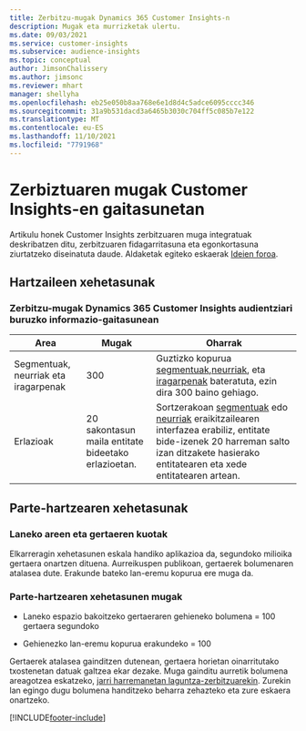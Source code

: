 ```yaml
---
title: Zerbitzu-mugak Dynamics 365 Customer Insights-n
description: Mugak eta murrizketak ulertu.
ms.date: 09/03/2021
ms.service: customer-insights
ms.subservice: audience-insights
ms.topic: conceptual
author: JimsonChalissery
ms.author: jimsonc
ms.reviewer: mhart
manager: shellyha
ms.openlocfilehash: eb25e050b8aa768e6e1d8d4c5adce6095cccc346
ms.sourcegitcommit: 31a9b531dacd3a6465b3030c704ff5c085b7e122
ms.translationtype: MT
ms.contentlocale: eu-ES
ms.lasthandoff: 11/10/2021
ms.locfileid: "7791968"
---
```

# <a name="service-limits-in-customer-insights-capabilities"></a>Zerbiztuaren mugak Customer Insights-en gaitasunetan

Artikulu honek Customer Insights zerbitzuaren muga integratuak deskribatzen ditu, zerbitzuaren fidagarritasuna eta egonkortasuna ziurtatzeko diseinatuta daude. Aldaketak egiteko eskaerak [Ideien foroa](https://go.microsoft.com/fwlink/?linkid=2074172). 

## <a name="audience-insights"></a>Hartzaileen xehetasunak

### <a name="service-limits-in-dynamics-365-customer-insights-audience-insights-capability"></a>Zerbitzu-mugak Dynamics 365 Customer Insights audientziari buruzko informazio-gaitasunean

| Area  | Mugak  | Oharrak |
|-------------|---------------------------------------------------------------------|---------------------------------------------------------------------|
| Segmentuak, neurriak eta iragarpenak | 300  | Guztizko kopurua [segmentuak](audience-insights/segments.md),[neurriak](audience-insights/measures.md), eta [iragarpenak](audience-insights/predictions.md) bateratuta, ezin dira 300 baino gehiago.  |
| Erlazioak | 20 sakontasun maila entitate bideetako erlazioetan. | Sortzerakoan [segmentuak](audience-insights/segments.md) edo [neurriak](audience-insights/measures.md) eraikitzailearen interfazea erabiliz, entitate bide-izenek 20 harreman salto izan ditzakete hasierako entitatearen eta xede entitatearen artean.  |


## <a name="engagement-insights"></a>Parte-hartzearen xehetasunak

### <a name="workspace-and-event-quotas"></a>Laneko areen eta gertaeren kuotak

Elkarreragin xehetasunen eskala handiko aplikazioa da, segundoko milioika gertaera onartzen dituena. Aurreikuspen publikoan, gertaerek bolumenaren atalasea dute. Erakunde bateko lan-eremu kopurua ere muga da.

### <a name="engagement-insights-limits"></a>Parte-hartzearen xehetasunen mugak

- Laneko espazio bakoitzeko gertaeraren gehieneko bolumena = 100 gertaera segundoko

- Gehienezko lan-eremu kopurua erakundeko = 100

Gertaerek atalasea gainditzen dutenean, gertaera horietan oinarritutako txostenetan datuak galtzea ekar dezake. Muga gainditu aurretik bolumena areagotzea eskatzeko, [jarri harremanetan laguntza-zerbitzuarekin](https://go.microsoft.com/fwlink/?linkid=2145734). Zurekin lan egingo dugu bolumena handitzeko beharra zehazteko eta zure eskaera onartzeko.


[!INCLUDE[footer-include](includes/footer-banner.md)]
